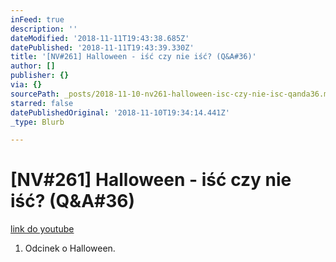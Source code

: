 ```yaml
---
inFeed: true
description: ''
dateModified: '2018-11-11T19:43:38.685Z'
datePublished: '2018-11-11T19:43:39.330Z'
title: '[NV#261] Halloween - iść czy nie iść? (Q&A#36)'
author: []
publisher: {}
via: {}
sourcePath: _posts/2018-11-10-nv261-halloween-isc-czy-nie-isc-qanda36.md
starred: false
datePublishedOriginal: '2018-11-10T19:34:14.441Z'
_type: Blurb

---
```

# \[NV\#261\] Halloween - iść czy nie iść? (Q&A\#36)
[link do youtube][0]

1. Odcinek o Halloween.

[0]: https://www.youtube.com/watch?v=zg8ZUuS7weI